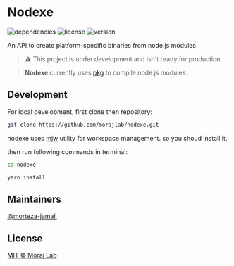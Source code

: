 # Nodexe

![dependencies](https://img.shields.io/badge/dependencies-up%20to%20date-brightgreen)
![license](https://img.shields.io/badge/license-MIT-green)
![version](https://img.shields.io/badge/version-v0.0.2--alpha-blue)

An API to create platform-specific binaries from node.js modules

> ⚠️ This project is under development and isn't ready for production.

> **Nodexe** currently uses [pkg](https://github.com/vercel/pkg) to compile node.js modules.

## Development

For local development, first clone then repository:

```sh
git clone https://github.com/morajlab/nodexe.git
```

nodexe uses [mjw](https://github.com/morajlab/workspace.git) utility for workspace management. so you shoud install it.

then run following commands in terminal:

```sh
cd nodexe

yarn install
```

## Maintainers

[@morteza-jamali](https://github.com/morteza-jamali)

## License

[MIT © Moraj Lab](./LICENSE)
